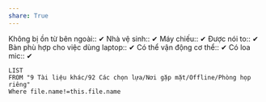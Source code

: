 ```yaml
---
share: True
---
```

Không bị ồn từ bên ngoài:: ✔
Nhà vệ sinh:: ✔
Máy chiếu:: ✔
Được nói to:: ✔
Bàn phù hợp cho việc dùng laptop:: ✔
Có thể vận động cơ thể:: ✔
Có loa mic:: ✔

```dataview
LIST
FROM "9 Tài liệu khác/92 Các chọn lựa/Nơi gặp mặt/Offline/Phòng họp riêng"
Where file.name!=this.file.name
```
